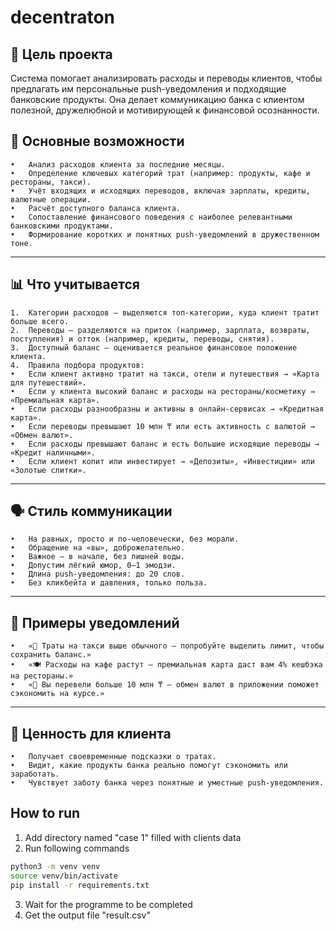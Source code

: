 # decentraton

## 🎯 Цель проекта

Система помогает анализировать расходы и переводы клиентов, чтобы предлагать им персональные push-уведомления и подходящие банковские продукты.
Она делает коммуникацию банка с клиентом полезной, дружелюбной и мотивирующей к финансовой осознанности.


## 🔑 Основные возможности
	•	Анализ расходов клиента за последние месяцы.
	•	Определение ключевых категорий трат (например: продукты, кафе и рестораны, такси).
	•	Учёт входящих и исходящих переводов, включая зарплаты, кредиты, валютные операции.
	•	Расчёт доступного баланса клиента.
	•	Сопоставление финансового поведения с наиболее релевантными банковскими продуктами.
	•	Формирование коротких и понятных push-уведомлений в дружественном тоне.

----

## 📊 Что учитывается
	1.	Категории расходов — выделяются топ-категории, куда клиент тратит больше всего.
	2.	Переводы — разделяются на приток (например, зарплата, возвраты, поступления) и отток (например, кредиты, переводы, снятия).
	3.	Доступный баланс — оценивается реальное финансовое положение клиента.
	4.	Правила подбора продуктов:
	•	Если клиент активно тратит на такси, отели и путешествия → «Карта для путешествий».
	•	Если у клиента высокий баланс и расходы на рестораны/косметику → «Премиальная карта».
	•	Если расходы разнообразны и активны в онлайн-сервисах → «Кредитная карта».
	•	Если переводы превышают 10 млн ₸ или есть активность с валютой → «Обмен валют».
	•	Если расходы превышают баланс и есть большие исходящие переводы → «Кредит наличными».
	•	Если клиент копит или инвестирует → «Депозиты», «Инвестиции» или «Золотые слитки».

----

## 🗣️ Стиль коммуникации
	•	На равных, просто и по-человечески, без морали.
	•	Обращение на «вы», доброжелательно.
	•	Важное — в начале, без лишней воды.
	•	Допустим лёгкий юмор, 0–1 эмодзи.
	•	Длина push-уведомления: до 20 слов.
	•	Без кликбейта и давления, только польза.

----

## 📱 Примеры уведомлений
	•	«🚕 Траты на такси выше обычного — попробуйте выделить лимит, чтобы сохранить баланс.»
	•	«🍽️ Расходы на кафе растут — премиальная карта даст вам 4% кешбэка на рестораны.»
	•	«💱 Вы перевели больше 10 млн ₸ — обмен валют в приложении поможет сэкономить на курсе.»

----

## 🌟 Ценность для клиента
	•	Получает своевременные подсказки о тратах.
	•	Видит, какие продукты банка реально помогут сэкономить или заработать.
	•	Чувствует заботу банка через понятные и уместные push-уведомления.


## How to run

1. Add directory named "case 1" filled with clients data
2. Run following commands
```sh
python3 -m venv venv
source venv/bin/activate
pip install -r requirements.txt
```
3. Wait for the programme to be completed
4. Get the output file "result.csv"

